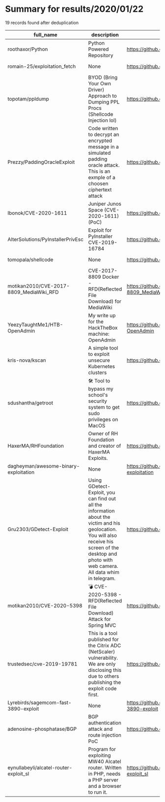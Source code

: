 
# Summary for results/2020/01/22
    
19 records found after deduplication

| full_name | description | html_url | matched_list | matched_count | pushed_at | size | stargazers_count | language | forks_count |
|-----------------------------------------|-----------------------------------------------------------------------------------------------------------------------------------------------------------------------------------------------------------|------------------------------------------------------------|-------------------------------------------|-----------------|---------------------------|--------|--------------------|------------|---------------|
| roothaxor/Python | Python Powered Repository | https://github.com/roothaxor/Python | ['exploit'] | 1 | 2020-01-22 23:28:36+00:00 | 8145 | 16 | Python | 6 |
| romain-25/exploitation_fetch | None | https://github.com/romain-25/exploitation_fetch | ['exploit'] | 1 | 2020-01-22 08:23:43+00:00 | 0 | 0 | | 0 |
| topotam/ppldump | BYOD (Bring Your Own Driver) Approach to Dumping PPL Procs (Shellcode Injection lol) | https://github.com/topotam/ppldump | ['shellcode'] | 1 | 2020-01-22 20:01:42+00:00 | 35 | 0 | | 0 |
| Prezzy/PaddingOracleExploit | Code written to decrypt an encrypted message in a simulated padding oracle attack. This is an exmple of a choosen ciphertext attack | https://github.com/Prezzy/PaddingOracleExploit | ['exploit'] | 1 | 2020-01-22 16:29:56+00:00 | 18 | 0 | C++ | 0 |
| Ibonok/CVE-2020-1611 | Juniper Junos Space (CVE-2020-1611) (PoC) | https://github.com/Ibonok/CVE-2020-1611 | ['cve poc', 'cve-2', 'vulnerability poc'] | 3 | 2020-01-22 14:01:32+00:00 | 2 | 24 | | 8 |
| AlterSolutions/PyInstallerPrivEsc | Exploit for PyInstaller CVE-2019-16784 | https://github.com/AlterSolutions/PyInstallerPrivEsc | ['exploit'] | 1 | 2020-01-22 13:25:00+00:00 | 1 | 0 | | 1 |
| tomopala/shellcode | None | https://github.com/tomopala/shellcode | ['shellcode'] | 1 | 2020-01-22 20:11:57+00:00 | 3 | 0 | Shell | 0 |
| motikan2010/CVE-2017-8809_MediaWiki_RFD | CVE-2017-8809 Docker - RFD(Reflected File Download) for MediaWiki | https://github.com/motikan2010/CVE-2017-8809_MediaWiki_RFD | ['cve-2'] | 1 | 2020-01-22 10:27:26+00:00 | 210 | 3 | PHP | 0 |
| YeezyTaughtMe1/HTB-OpenAdmin | My write up for the HackTheBox machine: OpenAdmin | https://github.com/YeezyTaughtMe1/HTB-OpenAdmin | ['rce'] | 1 | 2020-01-22 09:50:23+00:00 | 15 | 0 | nan | 0 |
| kris-nova/kscan | A simple tool to exploit unsecure Kubernetes clusters | https://github.com/kris-nova/kscan | ['exploit'] | 1 | 2020-01-22 03:48:08+00:00 | 0 | 8 | | 0 |
| sdushantha/getroot | 🛠️ Tool to bypass my school's security system to get sudo privileges on MacOS | https://github.com/sdushantha/getroot | ['exploit'] | 1 | 2020-01-22 06:03:35+00:00 | 225 | 27 | Shell | 3 |
| HaxerMA/RHFoundation | Owner of RH Foundation and creator of HaxerMA Exploits. | https://github.com/HaxerMA/RHFoundation | ['exploit'] | 1 | 2020-01-22 01:47:43+00:00 | 0 | 0 | | 0 |
| dagheyman/awesome-binary-exploitation | None | https://github.com/dagheyman/awesome-binary-exploitation | ['exploit'] | 1 | 2020-01-22 15:59:02+00:00 | 11 | 0 | | 0 |
| Gru2303/GDetect-Exploit | Using GDetect-Exploit, you can find out all the information about the victim and his geolocation. You will also receive his screen of the desktop and photo with web camera. All data whim in telegram. | https://github.com/Gru2303/GDetect-Exploit | ['exploit'] | 1 | 2020-01-22 19:15:07+00:00 | 3727 | 2 | Python | 0 |
| motikan2010/CVE-2020-5398 | 💣 CVE-2020-5398 - RFD(Reflected File Download) Attack for Spring MVC | https://github.com/motikan2010/CVE-2020-5398 | ['cve-2'] | 1 | 2020-01-22 04:58:59+00:00 | 63 | 82 | Java | 21 |
| trustedsec/cve-2019-19781 | This is a tool published for the Citrix ADC (NetScaler) vulnerability. We are only disclosing this due to others publishing the exploit code first. | https://github.com/trustedsec/cve-2019-19781 | ['cve-2', 'exploit'] | 2 | 2020-01-22 20:23:51+00:00 | 81 | 531 | Python | 126 |
| Lyrebirds/sagemcom-fast-3890-exploit | None | https://github.com/Lyrebirds/sagemcom-fast-3890-exploit | ['exploit'] | 1 | 2020-01-22 12:57:28+00:00 | 78 | 205 | JavaScript | 49 |
| adenosine-phosphatase/BGP | BGP authentication attack and route injection PoC | https://github.com/adenosine-phosphatase/BGP | ['attack poc'] | 1 | 2020-01-22 16:54:03+00:00 | 4394 | 0 | C | 0 |
| eynullabeyli/alcatel-router-exploit_sl | Program for exploiting MW40 Alcatel router. Written in PHP, needs a PHP server and a browser to run it. | https://github.com/eynullabeyli/alcatel-router-exploit_sl | ['exploit'] | 1 | 2020-01-22 16:28:33+00:00 | 9 | 0 | | 0 |
